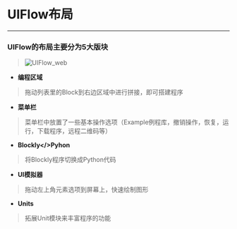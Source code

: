 # UIFlow布局
_______________________________________

### UIFlow的布局主要分为5大版块

>![UIFlow_web](/image/base/UIFlow_web.png)


* __编程区域__
>拖动列表里的Block到右边区域中进行拼接，即可搭建程序

* __菜单栏__
>菜单栏中放置了一些基本操作选项（Example例程库，撤销操作，恢复，运行，下载程序，远程二维码等）

* __Blockly</>Pyhon__
>将Blockly程序切换成Python代码

* __UI模拟器__
>拖动左上角元素选项到屏幕上，快速绘制图形

* __Units__
>拓展Unit模块来丰富程序的功能
